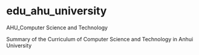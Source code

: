 # edu_ahu_university
AHU_Computer Science and Technology

Summary of the Curriculum of Computer Science and Technology in Anhui University
